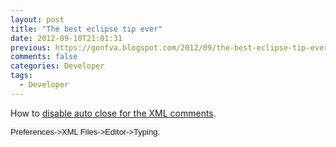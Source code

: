 ```yaml
---
layout: post
title: "The best eclipse tip ever"
date: 2012-09-10T21:01:31
previous: https://gonfva.blogspot.com/2012/09/the-best-eclipse-tip-ever.html
comments: false
categories: Developer
tags:
  - Developer
---
```


How to [disable auto close for the XML comments](http://www.eclipse.org/forums/index.php/t/159796/).


<span style="background-color: #f4f4f4; font-family: Verdana, Geneva, Lucida, 'Lucida Grande', Arial, Helvetica, sans-serif; font-size: 13px; line-height: 16px;">Preferences->XML Files->Editor->Typing.</span>
